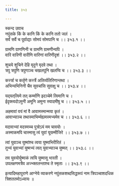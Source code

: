 ```yaml
---
title: ३५३

---
```

स्कन्द उवाच  
नपुंसके किं के कानि किं के कानि ततो जलं ।  
सर्वं सर्वे च पूर्वाद्याः सोमपं सोमपानि च ।। ३५३.१ ।।  
  
ग्रामणि ग्राणणिनी च ग्रामणि ग्रामणीन्यपि ।  
वारि वारिणी वारीणि वारिणां वारिणीदृशं ।। ३५३.२ ।।  
  
शुचये शुचिने देहि मृदुने मृदवे तथा ।  
त्रपु त्रपुणि त्रपुणाञ्च चखलपूनि खलप्वि च ।। ३५३.३ ।।  
  
कर्त्त्त्रा च कर्तृणे कर्त्त्त्रे अतिर्व्यतिरिणान्तथा ।  
अभिन्यभिनिनी चैव सुवचांसि सुवाक्षु च ।। ३५३.४ ।।  
  
यद्‌यत्‌त्विमे तत् कर्म्माणि इदञ्चेमे त्विमानि च ।  
ईदृक्त्वदोऽमुनी अमूनि अमुना स्यादमीषु च ।। ३५३.५ ।।  
  
अहमावां वयं मां वै आवामस्मान्मया कृतं ।  
आवाभ्याञ्च तथास्माभिर्म्मह्यमस्मभ्यमेव च ।। ३५३.६ ।।  
  
मदावाभ्यां मदस्मच्च पुत्रोऽयं मम चावयोः ।  
अस्माकमपि चास्मासु त्वं युवां यूयम्मीजिरे ।। ३५३.७ ।।  
  
त्वां युवाञ्च युष्मांश्च त्वया युष्माभिरीरितं ।  
तुभ्यं युवाभ्यां युष्मभ्यं त्वत् युवाभ्याञ्च युष्मत् ।। ३५३.८ ।।  
  
तव युवयोर्युष्माकं त्वयि युष्मासु भारती ।  
उपलक्षणमत्रैव अज्भ्क्तलन्ताश्च ते स्मृताः ।। ३५३.९ ।।  
  
इत्यादिमहापुराणे आग्नेये व्याकरणे नपुंसकशब्दसिद्धरूपं नाम त्रिपञ्चाशदधिक  
त्रिशततमोऽध्यायः ॥